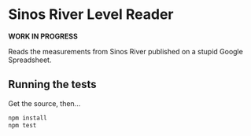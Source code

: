 # Sinos River Level Reader

**WORK IN PROGRESS**

Reads the measurements from Sinos River published on a stupid
Google Spreadsheet.

## Running the tests

Get the source, then...

```bash
npm install
npm test
```
